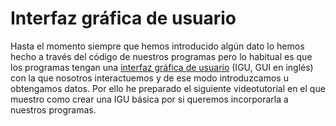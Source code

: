 # Interfaz gráfica de usuario

Hasta el momento siempre que hemos introducido algún dato lo hemos hecho a través del código de nuestros programas pero lo habitual es que los programas tengan una [interfaz gráfica de usuario](https://es.wikipedia.org/wiki/Interfaz_gr%C3%A1fica_de_usuario "IGU") (IGU, GUI en inglés) con la que nosotros interactuemos y de ese modo introduzcamos u obtengamos datos. Por ello he preparado el siguiente videotutorial en el que muestro como crear una IGU básica por si queremos incorporarla a nuestros programas.
